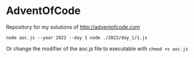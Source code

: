 # AdventOfCode

Repository for my solutions of http://adventofcode.com

```
node aoc.js --year 2022 --day 1 node ./2022/day_1/1.js
```

Or change the modifier of the aoc.js file to executable with `chmod +x aoc.js`